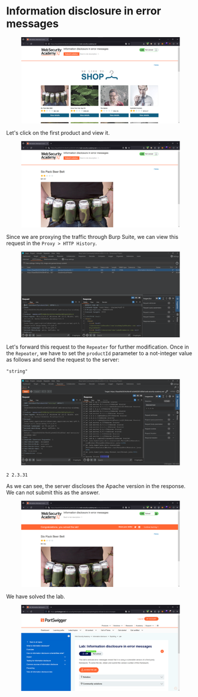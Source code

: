 # Information disclosure in error messages

<figure><img src="../../../.gitbook/assets/1 (146).png" alt=""><figcaption></figcaption></figure>

Let's click on the first product and view it.

<figure><img src="../../../.gitbook/assets/2 (138).png" alt=""><figcaption></figcaption></figure>

Since we are proxying the traffic through Burp Suite, we can view this request in the `Proxy > HTTP History`.

<figure><img src="../../../.gitbook/assets/3 (119).png" alt=""><figcaption></figcaption></figure>

Let's forward this request to the `Repeater` for further modification. Once in the `Repeater`, we have to set the `productId` parameter to a not-integer value as follows and send the request to the server:

```
"string"
```

<figure><img src="../../../.gitbook/assets/4 (100).png" alt=""><figcaption></figcaption></figure>

```
2 2.3.31
```

As we can see, the server discloses the Apache version in the response. We can not submit this as the answer.

<figure><img src="../../../.gitbook/assets/6 (69).png" alt=""><figcaption></figcaption></figure>

We have solved the lab.

<figure><img src="../../../.gitbook/assets/7 (55).png" alt=""><figcaption></figcaption></figure>
